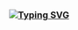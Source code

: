 ### [![Typing SVG](https://readme-typing-svg.demolab.com/?lines=Sanctensys;Software+Developer;XR+Developer;Web+Developer;Mobile+Developer;Game+Developer)](https://git.io/typing-svg)

<!--
Typing Svg: https://github.com/DenverCoder1/readme-typing-svg
-->
